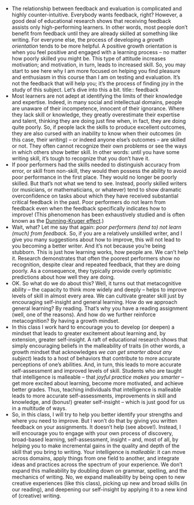 - The relationship between feedback and evaluation is complicated and highly counter-intuitive. Everybody wants feedback, right? However, a good deal of educational research shows that receiving feedback assists only high-performing learners. In other words, most people don’t benefit from feedback until they are already skilled at something like writing. For everyone else, the process of developing a _growth orientation_ tends to be more helpful. A positive growth orientation is when you feel positive and engaged with a learning process – no matter how poorly skilled you might be. This type of attitude increases motivation; and motivation, in turn, leads to increased skill. So, you may start to see here why I am more focused on helping you find pleasure and enthusiasm in this course than I am on testing and evaluation. It’s not the feedback that will help you; it’s the process of finding joy in the study of this subject. Let’s dive into this a bit.
  title:: feedback
- Most learners are not adept at identifying the limits of their knowledge and expertise. Indeed, in many social and intellectual domains, people are unaware of their incompetence, innocent of their ignorance. Where they lack skill or knowledge, they greatly overestimate their expertise and talent, thinking they are doing just fine when, in fact, they are doing quite poorly. So, if people lack the skills to produce excellent outcomes, they are also cursed with an inability to know when their outcomes (in this case, their _writing_) – or indeed anyone else’s outcomes – are skilled or not. They often cannot recognize their own problems or see the ways in which others show better skill. In other words: until you have some writing skill, it’s tough to recognize that you don’t have it.
- If poor performers had the skills needed to distinguish accuracy from error, or skill from non-skill, they would then possess the ability to avoid poor performance in the first place. They would no longer be poorly skilled. But that’s not what we tend to see. Instead, poorly skilled writers (or musicians, or mathematicians, or whatever) tend to show dramatic overconfidence on tasks about which they have received substantial critical feedback in the past. Poor performers do not learn from feedback even when the feedback specifically indicates how to improve! (This phenomenon has been exhaustively studied and is often known as the [Dunning-Kruger effect](https://en.wikipedia.org/wiki/Dunning%E2%80%93Kruger_effect).)
- Wait, what? Let me say that again: _poor performers (tend to) not learn (much) from feedback_. So, if you are a relatively unskilled writer, and I give you many suggestions about how to improve, this will not lead to you becoming a better writer. And it’s not because you’re being stubborn. This is just how learning works, how people are. We can’t help it. Research demonstrates that often the poorest performers show no recognition, despite clear and repeated feedback, that they are doing poorly. As a consequence, they typically provide overly optimistic predictions about how well they are doing.
- OK. So what do we do about this? Well, it turns out that metacognitive ability – the capacity to think more widely and deeply – helps to improve levels of skill in almost every area. We can cultivate greater skill just by encouraging self-insight and general learning. How do we approach general learning? By reading. That’s why you have a reading assignment (well, one of the reasons). And how do we further reinforce metacognition? By having a growth mindset.
- In this class I work hard to encourage you to develop (or deepen) a mindset that leads to greater excitement about learning and, by extension, greater self-insight. A raft of educational research shows that simply encouraging beliefs in the malleability of traits (in other words, a growth mindset that acknowledges _we can get smarter about any subject_) leads to a host of behaviors that contribute to more accurate perceptions of one’s abilities. And, in turn, this leads to more accurate self-assessment and improved levels of skill. Students who are taught that intelligence is malleable – that _joyful practice makes you smarter_ – get more excited about learning, become more motivated, and achieve better grades. Thus, teaching individuals that intelligence is malleable leads to more accurate self-assessments, improvements in skill and knowledge, and (bonus!) greater self-insight – which is just good for us in a multitude of ways.
- So, in this class, I will try to help you better identify your strengths and where you need to improve. But I won’t do that by giving you written feedback on your assignments. It doesn’t help (see above!). Instead, I will encourage you to engage with your own process of discovery, broad-based learning, self-assessment, insight – and, most of all, by helping you to make incremental gains in the quality and depth of the skill that you bring to writing. Your intelligence is _malleable_: it can move across domains, apply things from one field to another, and integrate ideas and practices across the spectrum of your experience. We don’t expand this malleability by doubling down on grammar, spelling, and the mechanics of writing. No, we expand malleability by being open to new creative experiences (like this class), picking up new and broad skills (in our reading), and deepening our self-insight by applying it to a new kind of (creative) writing.